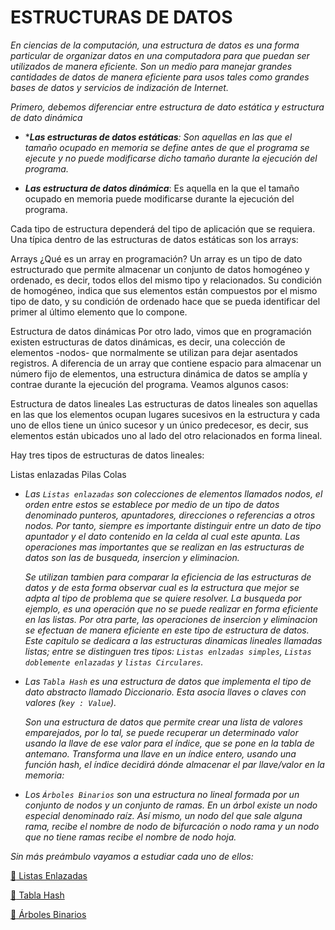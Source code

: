 # ESTRUCTURAS DE DATOS

*En ciencias de la computación, una estructura de datos​ es una forma particular de organizar datos en una computadora para que puedan ser utilizados de manera eficiente. Son un medio para manejar grandes cantidades de datos de manera eficiente para usos tales como grandes bases de datos y servicios de indización de Internet.*

*Primero, debemos diferenciar entre estructura de dato estática y estructura de dato dinámica*

* ****Las estructuras de datos estáticas**: Son aquellas en las que el tamaño ocupado en memoria se define antes de que el programa se ejecute y no puede modificarse dicho tamaño durante la ejecución del programa.*

* ***Las estructura de datos dinámica***: Es aquella en la que el tamaño ocupado en memoria puede modificarse durante la ejecución del programa.

Cada tipo de estructura dependerá del tipo de aplicación que se requiera. Una típica dentro de las estructuras de datos estáticas son los arrays:

Arrays
¿Qué es un array en programación? Un array es un tipo de dato estructurado que permite almacenar un conjunto de datos homogéneo y ordenado, es decir, todos ellos del mismo tipo y relacionados. Su condición de homogéneo, indica que sus elementos están compuestos por el mismo tipo de dato, y su condición de ordenado hace que se pueda identificar del primer al último elemento que lo compone.

Estructura de datos dinámicas
Por otro lado, vimos que en programación existen estructuras de datos dinámicas, es decir, una colección de elementos -nodos- que normalmente se utilizan para dejar asentados registros. A diferencia de un array que contiene espacio para almacenar un número fijo de elementos, una estructura dinámica de datos se amplía y contrae durante la ejecución del programa. Veamos algunos casos:

Estructura de datos lineales
Las estructuras de datos lineales son aquellas en las que los elementos ocupan lugares sucesivos en la estructura y cada uno de ellos tiene un único sucesor y un único predecesor, es decir, sus elementos están ubicados uno al lado del otro relacionados en forma lineal.

Hay tres tipos de estructuras de datos lineales:

Listas enlazadas
Pilas
Colas


* *Las `Listas enlazadas` son colecciones de elementos llamados nodos, el orden entre estos se establece por medio de un tipo de datos denominado punteros, apuntadores, direcciones o referencias a otros nodos. Por tanto, siempre es importante distinguir entre un dato de tipo apuntador y el dato contenido en la celda al cual este apunta. Las operaciones mas importantes que se realizan en las estructuras de datos son las de busqueda, insercion y eliminacion.* 

  *Se utilizan tambien para comparar la eficiencia de las estructuras de datos y de esta forma observar cual es la estructura que mejor se adpta al tipo de problema que se quiere resolver. La busqueda por ejemplo, es una operación que no se puede realizar en forma eficiente en las listas. Por otra parte, las operaciones de insercion y eliminacion se efectuan de manera eficiente en este tipo de estructura de datos. Este capitulo se dedicara a las estructuras dinamicas lineales llamadas listas; entre se distinguen tres tipos: `Listas enlzadas simples`, `Listas doblemente enlazadas` y `listas Circulares`.* 

* *Las `Tabla Hash` es una estructura de datos que implementa el tipo de dato abstracto llamado Diccionario. Esta asocia llaves o claves con valores (`key : Value`).*

  *Son una estructura de datos que permite crear una lista de valores emparejados, por lo tal, se puede recuperar un determinado valor usando la llave de ese valor para el índice, que se pone en la tabla de antemano. Transforma una llave en un índice entero, usando una función hash, el índice decidirá dónde almacenar el par llave/valor en la memoria:*

* *Los `Árboles Binarios` son una estructura no lineal formada por un conjunto de nodos y un conjunto de ramas. En un árbol existe un nodo especial denominado raíz. Así mismo, un nodo del que sale alguna rama, recibe el nombre de nodo de bifurcación o nodo rama y un nodo que no tiene ramas recibe el nombre de nodo hoja.*

*Sin más preámbulo vayamos a estudiar cada uno de ellos:*

[:memo: Listas Enlazadas](https://github.com/Kapelu/Apuntes-Personales/tree/main/03%20-%20JavaScript/JavaScript%20-%20Kapelu/13%20-%20Estructuras%20de%20Datos/01%20-%20Listas%20Enlazadas)

[:memo: Tabla Hash](www.google.com.ar)

[:memo: Árboles Binarios](www.google.com.ar)